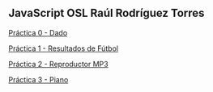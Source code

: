 ## JavaScript OSL Raúl Rodríguez Torres

[Práctica 0 - Dado](https://github.com/raulrgueztorres-ull/JavaScript-OSL/tree/master/Practica%200%20-%20Dado)

[Práctica 1 - Resultados de Fútbol]()

[Práctica 2 - Reproductor MP3]()

[Práctica 3 - Piano]() 
